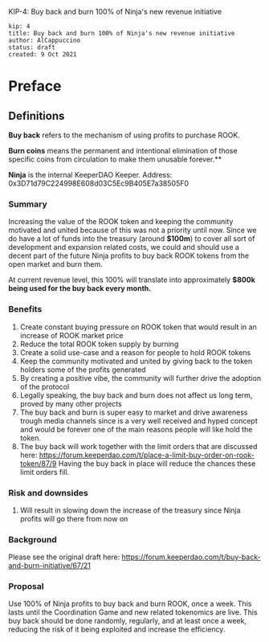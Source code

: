 KIP-4: Buy back and burn 100% of Ninja's new revenue initiative
```
kip: 4
title: Buy back and burn 100% of Ninja's new revenue initiative
author: AlCappuccino
status: draft
created: 9 Oct 2021
```

# Preface

## Definitions

**Buy back** refers to the mechanism of using profits to purchase ROOK.

**Burn coins** means the permanent and intentional elimination of those specific coins from circulation to make them unusable forever.**

**Ninja** is the internal KeeperDAO Keeper. Address: 0x3D71d79C224998E608d03C5Ec9B405E7a38505F0

### Summary

Increasing the value of the ROOK token and keeping the community motivated and united because of this was not a priority until now. Since we do have a lot of funds into the treasury (around **$100m**) to cover all sort of development and expansion related costs, we could and should use a decent part of the future Ninja profits to buy back ROOK tokens from the open market and burn them.

At current revenue level, this 100% will translate into approximately **$800k being used for the buy back every month.**

### Benefits
1) Create constant buying pressure on ROOK token that would result in an increase of ROOK market price
2) Reduce the total ROOK token supply by burning
3) Create a solid use-case and a reason for people to hold ROOK tokens
4) Keep the community motivated and united by giving back to the token holders some of the profits generated
5) By creating a positive vibe, the community will further drive the adoption of the protocol
6) Legally speaking, the buy back and burn does not affect us long term, proved by many other projects
7) The buy back and burn is super easy to market and drive awareness trough media channels since is a very well received and hyped concept and would be forever one of the main reasons people will like hold the token.
8) The buy back will work together with the limit orders that are discussed here: https://forum.keeperdao.com/t/place-a-limit-buy-order-on-rook-token/87/9 Having the buy back in place will reduce the chances these limit orders fill.

### Risk and downsides
1) Will result in slowing down the increase of the treasury since Ninja profits will go there from now on

### Background

Please see the original draft here: https://forum.keeperdao.com/t/buy-back-and-burn-initiative/67/21

### Proposal

Use 100% of Ninja profits to buy back and burn ROOK, once a week. This lasts until the Coordination Game and new related tokenomics are live. 
This buy back should be done randomly, regularly, and at least once a week, reducing the risk of it being exploited and increase the efficiency.